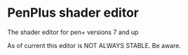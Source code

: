 # PenPlus shader editor

The shader editor for pen+ versions 7 and up

As of current this editor is NOT ALWAYS STABLE.
Be aware.
